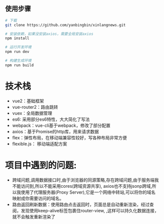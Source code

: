

## 使用步骤

``` bash
# 下载
git clone https://github.com/yanbingbin/xinlangnews.git

# 安装依赖，如果没安装axios，需要全局安装axios
npm install

# 运行开发环境
npm run dev

# 构建生成环境
npm run build

```

# 技术栈

- vue2：基础框架
- vue-router2：路由跳转
- vuex：全局数据管理
- es6: 采用部分es6特性，大大简化了写法
- webpack：vue-cli基于webpack，修改了部分配置
- axios：基于Promise的http库，用来请求数据
- flex：弹性布局，在移动端兼容性较好，写各种布局非常方便
- flexible.js： 移动端适配方案


# 项目中遇到的问题:
- 跨域问题,调用数据接口时,由于浏览器的同源策略,存在跨域问题,由于服务端我不能访问到,所以不能采用cores(跨域资源共享), axios也不支持jsonp跨域,所以我使用了代理服务器(Proxy Server),它是一个网络中转站,可以将你的域名映射成你需要访问的域名。
- 路由返回刷新数据：使用路由点击返回时，页面总是自动重新渲染，经过查阅，发现使用keep-alive标签包裹住router-view,<keep-alive>
    <router-view></router-view></keep-alive>,这样可以持久化数据连接，就不会触发重新渲染了





